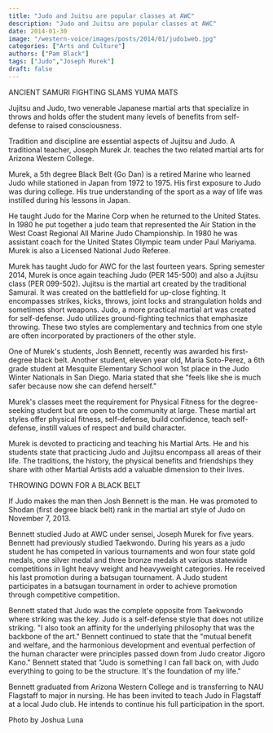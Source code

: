 ```yaml
---
title: "Judo and Juitsu are popular classes at AWC"
description: "Judo and Juitsu are popular classes at AWC"
date: 2014-01-30
image: "/western-voice/images/posts/2014/01/judo1web.jpg"
categories: ["Arts and Culture"]
authors: ["Pam Black"]
tags: ["Judo","Joseph Murek"]
draft: false
---
```

ANCIENT SAMURI FIGHTING SLAMS YUMA MATS

Jujitsu and Judo, two venerable Japanese martial arts that specialize in throws and holds offer the student many levels of benefits from self-defense to raised consciousness.

Tradition and discipline are essential aspects of Jujitsu and Judo. A traditional teacher, Joseph Murek Jr. teaches the two related martial arts for Arizona Western College.

Murek, a 5th degree Black Belt (Go Dan) is a retired Marine who learned Judo while stationed in Japan from 1972 to 1975. His first exposure to Judo was during college. His true understanding of the sport as a way of life was instilled during his lessons in Japan.

He taught Judo for the Marine Corp when he returned to the United States. In 1980 he put together a judo team that represented the Air Station in the West Coast Regional All Marine Judo Championship. In 1980 he was assistant coach for the United States Olympic team under Paul Mariyama. Murek is also a Licensed National Judo Referee.

Murek has taught Judo for AWC for the last fourteen years. Spring semester 2014, Murek is once again teaching Judo (PER 145-500) and also a Jujitsu class (PER 099-502). Jujitsu is the martial art created by the traditional Samurai. It was created on the battlefield for up-close fighting. It encompasses strikes, kicks, throws, joint locks and strangulation holds and sometimes short weapons. Judo, a more practical martial art was created for self-defense. Judo utilizes ground-fighting technics that emphasize throwing. These two styles are complementary and technics from one style are often incorporated by practioners of the other style.

One of Murek's students, Josh Bennett, recently was awarded his first-degree black belt. Another student, eleven year old, Maria Soto-Perez, a 6th grade student at Mesquite Elementary School won 1st place in the Judo Winter Nationals in San Diego. Maria stated that she "feels like she is much safer because now she can defend herself."

Murek's classes meet the requirement for Physical Fitness for the degree-seeking student but are open to the community at large. These martial art styles offer physical fitness, self-defense, build confidence, teach self-defense, instill values of respect and build character.

Murek is devoted to practicing and teaching his Martial Arts. He and his students state that practicing Judo and Jujitsu encompass all areas of their life. The traditions, the history, the physical benefits and friendships they share with other Martial Artists add a valuable dimension to their lives.

THROWING DOWN FOR A BLACK BELT

If Judo makes the man then Josh Bennett is the man. He was promoted to Shodan (first degree black belt) rank in the martial art style of Judo on November 7, 2013.

Bennett studied Judo at AWC under sensei, Joseph Murek for five years. Bennett had previously studied Taekwondo. During his years as a judo student he has competed in various tournaments and won four state gold medals, one silver medal and three bronze medals at various statewide competitions in light heavy weight and heavyweight categories. He received his last promotion during a batsugan tournament. A Judo student participates in a batsugan tournament in order to achieve promotion through competitive competition.

Bennett stated that Judo was the complete opposite from Taekwondo where striking was the key. Judo is a self-defense style that does not utilize striking. "I also took an affinity for the underlying philosophy that was the backbone of the art." Bennett continued to state that the "mutual benefit and welfare, and the harmonious development and eventual perfection of the human character were principles passed down from Judo creator Jigoro Kano." Bennett stated that "Judo is something I can fall back on, with Judo everything to going to be the structure. It's the foundation of my life."

Bennett graduated from Arizona Western College and is transferring to NAU Flagstaff to major in nursing. He has been invited to teach Judo in Flagstaff at a local Judo club. He intends to continue his full participation in the sport.

Photo by Joshua Luna